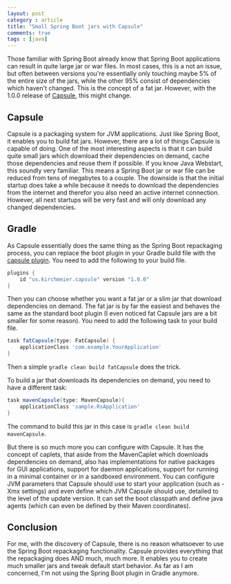 ```yaml
---
layout: post
category : article
title: "Small Spring Boot jars with Capsule"
comments: true
tags : [java]
---
```


Those familiar with Spring Boot already know that Spring Boot applications can result in quite large jar or war files. In most cases, this is a not an issue, but often between versions you're essentially only touching maybe 5% of the entire size of the jars, while the other 95% consist of dependencies which haven't changed. This is the concept of a fat jar. However, with the 1.0.0 release of [Capsule](http://www.capsule.io), this might change.<!--more-->

## Capsule

Capsule is a packaging system for JVM applications. Just like Spring Boot, it enables you to build fat jars. However, there are a lot of things Capsule is capable of doing. One of the most interesting aspects is that it can build quite small jars which download their dependencies on demand, cache those dependencies and reuse them if possible. If you know Java Webstart, this soundly very familiar. 
This means a Spring Boot jar or war file can be reduced from tens of megabytes to a couple. The downside is that the initial startup does take a while because it needs to download the dependencies from the internet and therefor you also need an active internet connection. However, all next startups will be very fast and will only download any changed dependencies.

## Gradle

As Capsule essentially does the same thing as the Spring Boot repackaging process, you can replace the boot plugin in your Gradle build file with the [capsule plugin](https://github.com/danthegoodman/gradle-capsule-plugin). You need to add the following to your build file.

``` groovy
plugins {
    id "us.kirchmeier.capsule" version "1.0.0"
}
```

Then you can choose whether you want a fat jar or a slim jar that download dependencies on demand. The fat jar is by far the easiest and behaves the same as the standard boot plugin (I even noticed fat Capsule jars are a bit smaller for some reason). You need to add the following task to your build file.

``` groovy
task fatCapsule(type: FatCapsule) {
    applicationClass 'com.example.YourApplication'
}
```

Then a simple `gradle clean build fatCapsule` does the trick.

To build a jar that downloads its dependencies on demand, you need to have a different task:

``` groovy
task mavenCapsule(type: MavenCapsule){
    applicationClass 'sample.RsApplication'
}
```

The command to build this jar in this case is `gradle clean build mavenCapsule`.

But there is so much more you can configure with Capsule. It has the concept of caplets, that aside from the MavenCaplet which downloads dependencies on demand,  also has implementations for native packages for GUI applications, support for daemon applications, support for running in a minimal container or in a sandboxed environment. You can configure JVM parameters that Capsule should use to start your application (such as -Xmx settings) and even define which JVM Capsule should use, detailed to the level of the update version. It can set the boot classpath and define java agents (which can even be defined by their Maven coordinates).

## Conclusion

For me, with the discovery of Capsule, there is no reason whatsoever to use the Spring Boot repackaging functionality. Capsule provides everything that the repackaging does AND much, much more. It enables you to create much smaller jars and tweak default start behavior. As far as I am concerned, I'm not using the Spring Boot plugin in Gradle anymore.
